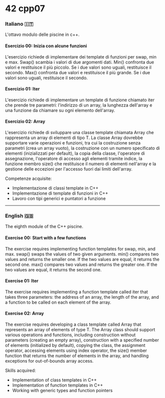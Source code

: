 # 42 cpp07

<h3> Italiano 🇮🇹</h3>
L'ottavo modulo delle piscine in c++.

<h4>Esercizio 00: Inizia con alcune funzioni</h4>
L'esercizio richiede di implementare dei template di funzioni per swap, min e max.
Swap() scambia i valori di due argomenti dati.
Min() confronta due valori e restituisce il più piccolo. Se i due valori sono uguali, restituisce il secondo.
Max() confronta due valori e restituisce il più grande. Se i due valori sono uguali, restituisce il secondo.

<h4>Esercizio 01: Iter</h4>
L'esercizio richiede di implementare un template di funzione chiamato iter che prende tre parametri: l'indirizzo di un array, la lunghezza dell'array e una funzione da chiamare su ogni elemento dell'array.

<h4>Esercizio 02: Array</h4>
L'esercizio richiede di sviluppare una classe template chiamata Array che rappresenta un array di elementi di tipo T. La classe Array dovrebbe supportare varie operazioni e funzioni, tra cui la costruzione senza parametri (crea un array vuoto), la costruzione con un numero specificato di elementi (inizializzati per default), la copia della classe, l'operatore di assegnazione, l'operatore di accesso agli elementi tramite indice, la funzione membro size() che restituisce il numero di elementi nell'array e la gestione delle eccezioni per l'accesso fuori dai limiti dell'array.

Competenze acquisite:

- Implementazione di classi template in C++
- Implementazione di template di funzioni in C++
- Lavoro con tipi generici e puntatori a funzione

-------------------

<h3> English 🇬🇧</h3>
The eighth module of the C++ piscine.

<h4>Exercise 00: Start with a few functions</h4>
The exercise requires implementing function templates for swap, min, and max.
swap() swaps the values of two given arguments.
min() compares two values and returns the smaller one. If the two values are equal, it returns the second one.
max() compares two values and returns the greater one. If the two values are equal, it returns the second one.

<h4>Exercise 01: Iter</h4>
The exercise requires implementing a function template called iter that takes three parameters: the address of an array, the length of the array, and a function to be called on each element of the array.

<h4>Exercise 02: Array</h4>
The exercise requires developing a class template called Array that represents an array of elements of type T. The Array class should support various operations and functions, including construction without parameters (creating an empty array), construction with a specified number of elements (initialized by default), copying the class, the assignment operator, accessing elements using index operator, the size() member function that returns the number of elements in the array, and handling exceptions for out-of-bounds array access.

Skills acquired:
- Implementation of class templates in C++
- Implementation of function templates in C++
- Working with generic types and function pointers
